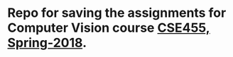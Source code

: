 # Repo for saving the assignments for Computer Vision course [CSE455, Spring-2018](https://courses.cs.washington.edu/courses/cse455/18sp/).
